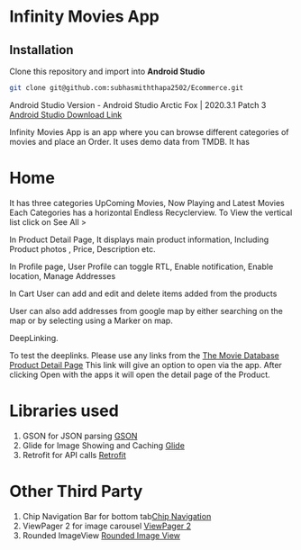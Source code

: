 # Infinity Movies App

## Installation
Clone this repository and import into **Android Studio**
```bash
git clone git@github.com:subhasmiththapa2502/Ecommerce.git
```
Android Studio Version - Android Studio Arctic Fox | 2020.3.1 Patch 3 [Android Studio Download Link](https://developer.android.com/studio)


Infinity Movies App is an app where you can browse different categories of movies and place an Order. 
It uses demo data from TMDB. 
It has 
# Home
It has three categories
UpComing Movies, Now Playing and Latest Movies
Each Categories has a horizontal Endless Recyclerview. To View the vertical list click on See All > 



In Product Detail Page, It displays main product information, Including Product photos
, Price, Description etc. 


In Profile page, User Profile can toggle RTL, Enable notification, Enable
location, Manage Addresses


In Cart User can add and edit and delete items added from the products

User can also add addresses from google map by either searching on the map or by selecting using a Marker on map. 

DeepLinking. 

To test the deeplinks. Please use any links from the [The Movie Database Product Detail Page](https://www.themoviedb.org/movie/now-playing) 
This link will give an option to open via the app. After clicking Open with the apps it will open the detail page of the Product. 

# Libraries used 
1. GSON for JSON parsing [GSON](https://github.com/google/gson)
2. Glide for Image Showing and Caching [Glide](https://github.com/bumptech/glide)
3. Retrofit for API calls [Retrofit](https://square.github.io/retrofit/)

# Other Third Party 
1. Chip Navigation Bar for bottom tab[Chip Navigation](https://github.com/ismaeldivita/chip-navigation-bar)
2. ViewPager 2 for image carousel [ViewPager 2](https://developer.android.com/jetpack/androidx/releases/viewpager2)
3. Rounded ImageView [Rounded Image View](https://search.maven.org/artifact/com.makeramen/roundedimageview/2.3.0/jar)
